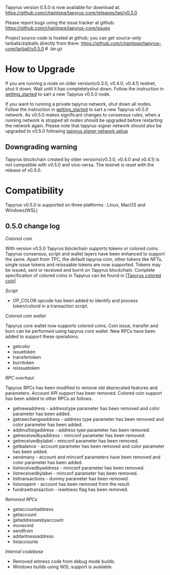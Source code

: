 Tapyrus version 0.5.0 is now available for download at:
  https://github.com/chaintope/tapyrus-core/releases/tag/v0.5.0

Please report bugs using the issue tracker at github:
  https://github.com/chaintope/tapyrus-core/issues

Project source code is hosted at github; you can get
source-only tarballs/zipballs directly from there:
  https://github.com/chaintope/tapyrus-core/tarball/v0.5.0  # .tar.gz


How to Upgrade
==============

If you are running a node on older version(v0.3.0, v0.4.0, v0.4.1) testnet, shut it down. Wait until it has completelyshut down. Follow the instruction in [getting_started](doc/tapyrus/getting_started.md#how-to-start-a-node-on-tapyrus-testnet) to sart a new Tapyrus v0.5.0 node.

If you want to running a private tapyrus network, shut down all nodes. Follow the instruction in [getting_started](doc/tapyrus/getting_started.md#how-to-start-a-new-tapyrus-network) to sart a new Tapyrus v0.5.0 network. As v0.5.0 makes significant changes to consensus rules, when a running network is stopped all nodes should be upgraded before restarting the network again. Please note that tapyrus-signer network should also be upgraded to v0.5.0 following [tapyrus signer network setup](https://github.com/chaintope/tapyrus-signer/blob/master/doc/setup.md#how-to-set-up-new-tapyrus-signer-network)

Downgrading warning
-------------------

Tapyrus blockchain created by older versions(v0.3.0, v0.4.0 and v0.4.1) is not compatible with v0.5.0 and vice-versa. The testnet is reset with the release of v0.5.0.

Compatibility
==============

Tapyrus v0.5.0 is supported on three platforms : Linux, MacOS and Windows(WSL)

0.5.0 change log
------------------

*Colored coin*

With version v0.5.0 Tapyrus blockchain supports tokens or colored coins. Tapyrus consensus, script and wallet layers have been enhanced to support the same. Apart from TPC, the default tapyrus coin, other tokens like NFTs, single issue tokens and reissuable tokens are now supported. Tokens may be issued, sent or received and burnt on Tapyrus blockchain. Complete specification of colored coins in Tapyrus can be found in [[Tapyrus colored coin](../../tapyrus/colored_coin.md)]

*Script*

* OP_COLOR opcode has been added to identify and process token/colorid in a transaction script.

*Colored coin wallet*

Tapyrus core wallet now supports colored coins. Coin issue, transfer and burn can be performed using tapyrus core wallet. New RPCs have been added to support these operations.

* getcolor
* issuetoken
* transfertoken
* burntoken
* reissuetoken

*RPC overhaul*

Tapyrus RPCs has been modified to remove old deprecated features and parameters. Account API support has been removed. Colored coin support has been added to other RPCs as follows.

* getnewaddress - addresstype parameter has been removed and color parameter has been added.
* getrawchangeaddress - address type parameter has been removed and color parameter has been added.
* addmultisigaddress - address type parameter has been removed.
* getreceivedbyaddress - minconf parameter has been removed.
* getreceivedbylabel - minconf parameter has been removed.
* getbalance - account parameter has been removed and color parameter has been added.
* sendmany - account and minconf parameters have been removed and color parameter has been added.
* listreceivedbyaddress - minconf parameter has been removed.
* listreceivedbylabel - minconf parameter has been removed.
* listtransactions - dummy parameter has been removed.
* listunspent - account has been removed from the result.
* fundrawtransaction - iswitness flag has been removed.

*Removed RPCs*

* getaccountaddress
* getaccount
* getaddressesbyaccount
* movecmd
* sendfrom
* addwitnessaddress
* listaccounts

*Internal codebase*
* Removed witness code from debug mode builds.
* Windows builds using WSL support is available.
